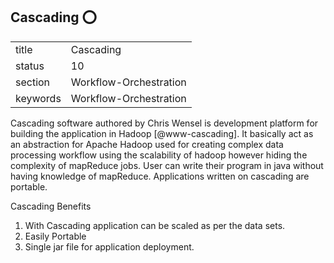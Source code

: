 ## Cascading :o:


|          |                        |
| -------- | ---------------------- |
| title    | Cascading              | 
| status   | 10                     |
| section  | Workflow-Orchestration |
| keywords | Workflow-Orchestration |



Cascading software authored by Chris Wensel is development platform
for building the application in Hadoop [@www-cascading].  It
basically act as an abstraction for Apache Hadoop used for creating
complex data processing workflow using the scalability of hadoop
however hiding the complexity of mapReduce jobs.  User can write their
program in java without having knowledge of mapReduce. Applications
written on cascading are portable.
 
Cascading Benefits
    
1. With Cascading application can be scaled as per the data sets.
2. Easily Portable
3. Single jar file for application deployment.



